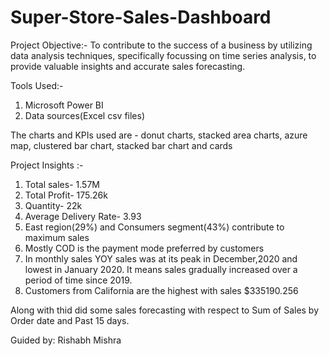 # Super-Store-Sales-Dashboard

Project Objective:-
To contribute to the success of a business by utilizing data analysis techniques, specifically focussing on time series analysis, to provide valuable insights and accurate sales forecasting.

Tools Used:-
1. Microsoft Power BI
2. Data sources(Excel csv files)
   
The charts and KPIs used are - donut charts, stacked area charts, azure map, clustered bar chart, stacked bar chart and cards

Project Insights :- 
1. Total sales- 1.57M
2. Total Profit- 175.26k
3. Quantity- 22k
4. Average Delivery Rate- 3.93
5. East region(29%) and Consumers segment(43%) contribute to maximum sales
6. Mostly COD is the payment mode preferred by customers
7. In monthly sales YOY sales was at its peak in December,2020 and lowest in January 2020. It means sales gradually increased over a period of time since 2019.
8. Customers from California are the highest with sales $335190.256

Along with thid did some sales forecasting with respect to Sum of Sales by Order date and Past 15 days.

Guided by: Rishabh Mishra
